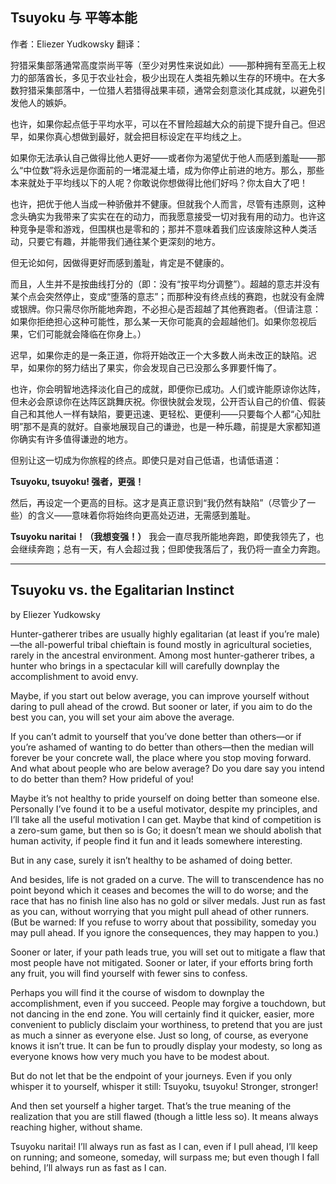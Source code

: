 ## Tsuyoku 与 平等本能

作者：Eliezer Yudkowsky
翻译：

狩猎采集部落通常高度崇尚平等（至少对男性来说如此）——那种拥有至高无上权力的部落酋长，多见于农业社会，极少出现在人类祖先赖以生存的环境中。在大多数狩猎采集部落中，一位猎人若猎得战果丰硕，通常会刻意淡化其成就，以避免引发他人的嫉妒。

也许，如果你起点低于平均水平，可以在不冒险超越大众的前提下提升自己。但迟早，如果你真心想做到最好，就会把目标设定在平均线之上。

如果你无法承认自己做得比他人更好——或者你为渴望优于他人而感到羞耻——那么“中位数”将永远是你面前的一堵混凝土墙，成为你停止前进的地方。那么，那些本来就处于平均线以下的人呢？你敢说你想做得比他们好吗？你太自大了吧！

也许，把优于他人当成一种骄傲并不健康。但就我个人而言，尽管有违原则，这种念头确实为我带来了实实在在的动力，而我愿意接受一切对我有用的动力。也许这种竞争是零和游戏，但围棋也是零和的；那并不意味着我们应该废除这种人类活动，只要它有趣，并能带我们通往某个更深刻的地方。

但无论如何，因做得更好而感到羞耻，肯定是不健康的。

而且，人生并不是按曲线打分的（即：没有“按平均分调整”）。超越的意志并没有某个点会突然停止，变成“堕落的意志”；而那种没有终点线的赛跑，也就没有金牌或银牌。你只需尽你所能地奔跑，不必担心是否超越了其他赛跑者。（但请注意：如果你拒绝担心这种可能性，那么某一天你可能真的会超越他们。如果你忽视后果，它们可能就会降临在你身上。）

迟早，如果你走的是一条正道，你将开始改正一个大多数人尚未改正的缺陷。迟早，如果你的努力结出了果实，你会发现自己已没那么多罪要忏悔了。

也许，你会明智地选择淡化自己的成就，即便你已成功。人们或许能原谅你达阵，但未必会原谅你在达阵区跳舞庆祝。你很快就会发现，公开否认自己的价值、假装自己和其他人一样有缺陷，要更迅速、更轻松、更便利——只要每个人都“心知肚明”那不是真的就好。自豪地展现自己的谦逊，也是一种乐趣，前提是大家都知道你确实有许多值得谦逊的地方。

但别让这一切成为你旅程的终点。即使只是对自己低语，也请低语道：

**Tsuyoku, tsuyoku! 强者，更强！**

然后，再设定一个更高的目标。这才是真正意识到“我仍然有缺陷”（尽管少了一些）的含义——意味着你将始终向更高处迈进，无需感到羞耻。

**Tsuyoku naritai！（我想变强！）**
我会一直尽我所能地奔跑，即使我领先了，也会继续奔跑；总有一天，有人会超过我；但即使我落后了，我仍将一直全力奔跑。

---

## Tsuyoku vs. the Egalitarian Instinct

by Eliezer Yudkowsky

Hunter-gatherer tribes are usually highly egalitarian (at least if you’re male)—the all-powerful tribal chieftain is found mostly in agricultural societies, rarely in the ancestral environment. Among most hunter-gatherer tribes, a hunter who brings in a spectacular kill will carefully downplay the accomplishment to avoid envy.

Maybe, if you start out below average, you can improve yourself without daring to pull ahead of the crowd. But sooner or later, if you aim to do the best you can, you will set your aim above the average.

If you can’t admit to yourself that you’ve done better than others—or if you’re ashamed of wanting to do better than others—then the median will forever be your concrete wall, the place where you stop moving forward. And what about people who are below average? Do you dare say you intend to do better than them? How prideful of you!

Maybe it’s not healthy to pride yourself on doing better than someone else. Personally I’ve found it to be a useful motivator, despite my principles, and I’ll take all the useful motivation I can get. Maybe that kind of competition is a zero-sum game, but then so is Go; it doesn’t mean we should abolish that human activity, if people find it fun and it leads somewhere interesting.

But in any case, surely it isn’t healthy to be ashamed of doing better.

And besides, life is not graded on a curve. The will to transcendence has no point beyond which it ceases and becomes the will to do worse; and the race that has no finish line also has no gold or silver medals. Just run as fast as you can, without worrying that you might pull ahead of other runners. (But be warned: If you refuse to worry about that possibility, someday you may pull ahead. If you ignore the consequences, they may happen to you.)

Sooner or later, if your path leads true, you will set out to mitigate a flaw that most people have not mitigated. Sooner or later, if your efforts bring forth any fruit, you will find yourself with fewer sins to confess.

Perhaps you will find it the course of wisdom to downplay the accomplishment, even if you succeed. People may forgive a touchdown, but not dancing in the end zone. You will certainly find it quicker, easier, more convenient to publicly disclaim your worthiness, to pretend that you are just as much a sinner as everyone else. Just so long, of course, as everyone knows it isn’t true. It can be fun to proudly display your modesty, so long as everyone knows how very much you have to be modest about.

But do not let that be the endpoint of your journeys. Even if you only whisper it to yourself, whisper it still: Tsuyoku, tsuyoku! Stronger, stronger!

And then set yourself a higher target. That’s the true meaning of the realization that you are still flawed (though a little less so). It means always reaching higher, without shame.

Tsuyoku naritai! I’ll always run as fast as I can, even if I pull ahead, I’ll keep on running; and someone, someday, will surpass me; but even though I fall behind, I’ll always run as fast as I can.
